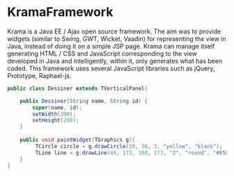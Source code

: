 KramaFramework
==============

Krama is a Java EE / Ajax open source framework. The aim was to provide widgets (similar to Swing, GWT, Wicket, Vaadin) for representing the view in Java, instead of doing it on a simple JSP page.
Krama can manage itself generating HTML / CSS and JavaScript corresponding to the view developed in Java and intelligently, within it, only generates what has been coded. This framework uses several JavaScript libraries such as jQuery, Prototype, Raphael-js.

```java
public class Dessiner extends TVerticalPanel{

	public Dessiner(String name, String id) {
		super(name, id);
		setWidth(300);
		setHeight(200);
	}	
	
	public void paintWidget(TGraphics g){
		 TCircle circle = g.drawCircle(30, 30, 3, "yellow", "black");
		 TLine line = g.drawLine(44, 173, 180, 173, "2", "round", "#058105");
	}
}
```
